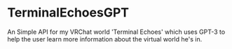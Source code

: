 # TerminalEchoesGPT
An Simple API for my VRChat world 'Terminal Echoes' which uses GPT-3 to help the user learn more information about the virtual world he's in.

